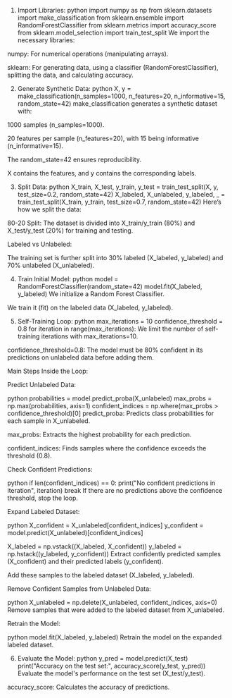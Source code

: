 1. Import Libraries:
python
import numpy as np
from sklearn.datasets import make_classification
from sklearn.ensemble import RandomForestClassifier
from sklearn.metrics import accuracy_score
from sklearn.model_selection import train_test_split
We import the necessary libraries:

numpy: For numerical operations (manipulating arrays).

sklearn: For generating data, using a classifier (RandomForestClassifier), splitting the data, and calculating accuracy.

2. Generate Synthetic Data:
python
X, y = make_classification(n_samples=1000, n_features=20, n_informative=15, random_state=42)
make_classification generates a synthetic dataset with:

1000 samples (n_samples=1000).

20 features per sample (n_features=20), with 15 being informative (n_informative=15).

The random_state=42 ensures reproducibility.

X contains the features, and y contains the corresponding labels.

3. Split Data:
python
X_train, X_test, y_train, y_test = train_test_split(X, y, test_size=0.2, random_state=42)
X_labeled, X_unlabeled, y_labeled, _ = train_test_split(X_train, y_train, test_size=0.7, random_state=42)
Here’s how we split the data:

80-20 Split: The dataset is divided into X_train/y_train (80%) and X_test/y_test (20%) for training and testing.

Labeled vs Unlabeled:

The training set is further split into 30% labeled (X_labeled, y_labeled) and 70% unlabeled (X_unlabeled).

4. Train Initial Model:
python
model = RandomForestClassifier(random_state=42)
model.fit(X_labeled, y_labeled)
We initialize a Random Forest Classifier.

We train it (fit) on the labeled data (X_labeled, y_labeled).

5. Self-Training Loop:
python
max_iterations = 10
confidence_threshold = 0.8
for iteration in range(max_iterations):
We limit the number of self-training iterations with max_iterations=10.

confidence_threshold=0.8: The model must be 80% confident in its predictions on unlabeled data before adding them.

Main Steps Inside the Loop:

Predict Unlabeled Data:

python
probabilities = model.predict_proba(X_unlabeled)
max_probs = np.max(probabilities, axis=1)
confident_indices = np.where(max_probs > confidence_threshold)[0]
predict_proba: Predicts class probabilities for each sample in X_unlabeled.

max_probs: Extracts the highest probability for each prediction.

confident_indices: Finds samples where the confidence exceeds the threshold (0.8).

Check Confident Predictions:

python
if len(confident_indices) == 0:
    print("No confident predictions in iteration", iteration)
    break
If there are no predictions above the confidence threshold, stop the loop.

Expand Labeled Dataset:

python
X_confident = X_unlabeled[confident_indices]
y_confident = model.predict(X_unlabeled)[confident_indices]

X_labeled = np.vstack((X_labeled, X_confident))
y_labeled = np.hstack((y_labeled, y_confident))
Extract confidently predicted samples (X_confident) and their predicted labels (y_confident).

Add these samples to the labeled dataset (X_labeled, y_labeled).

Remove Confident Samples from Unlabeled Data:

python
X_unlabeled = np.delete(X_unlabeled, confident_indices, axis=0)
Remove samples that were added to the labeled dataset from X_unlabeled.

Retrain the Model:

python
model.fit(X_labeled, y_labeled)
Retrain the model on the expanded labeled dataset.

6. Evaluate the Model:
python
y_pred = model.predict(X_test)
print("Accuracy on the test set:", accuracy_score(y_test, y_pred))
Evaluate the model's performance on the test set (X_test/y_test).

accuracy_score: Calculates the accuracy of predictions.
